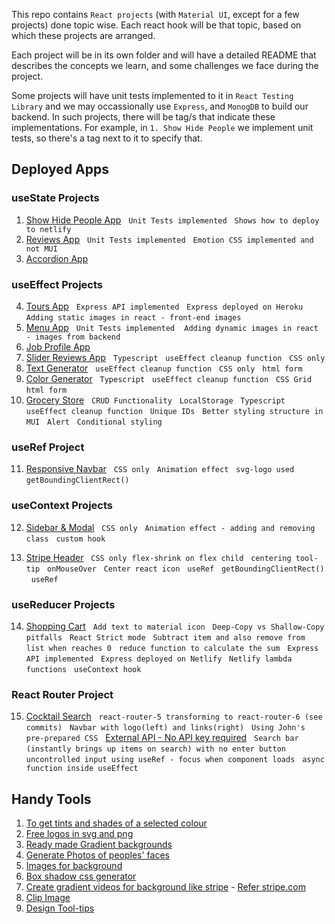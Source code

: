 This repo contains `React projects` (with `Material UI`, except for a few projects) done topic wise. Each react hook will be that topic, based on which these projects are arranged.

Each project will be in its own folder and will have a detailed README that describes the concepts we learn, and some challenges we face during the project.

Some projects will have unit tests implemented to it in `React Testing Library` and we may occassionally use `Express`, and `MonogDB` to build our backend. In such projects, there will be tag/s that indicate these implementations. For example, in `1. Show Hide People` we implement unit tests, so there's a tag next to it to specify that.

## Deployed Apps

### useState Projects

1. [Show Hide People App](https://1-show-hide-people-app.netlify.app/) &nbsp; `Unit Tests implemented` &nbsp; `Shows how to deploy to netlify`
2. [Reviews App](https://2-reviews-app.netlify.app/) &nbsp; `Unit Tests implemented` &nbsp; `Emotion CSS implemented and not MUI`
3. [Accordion App](https://4-accordion-questions-app.netlify.app/)

### useEffect Projects

4. [Tours App](https://3-tours-app.netlify.app/) &nbsp; `Express API implemented` &nbsp; `Express deployed on Heroku` &nbsp; `Adding static images in react - front-end images`
5. [Menu App](https://5-menu-app.netlify.app/) &nbsp; `Unit Tests implemented `&nbsp; `Adding dynamic images in react - images from backend`
6. [Job Profile App](https://6-job-profile-app.netlify.app/)
7. [Slider Reviews App](https://7-review-slider.netlify.app/) &nbsp; `Typescript` &nbsp; `useEffect cleanup function` &nbsp; `CSS only`
8. [Text Generator](https://8-text-generator.netlify.app/) &nbsp; `useEffect cleanup function` &nbsp; `CSS only` &nbsp; `html form`
9. [Color Generator](https://9-colour-generator.netlify.app/) &nbsp; `Typescript` &nbsp; `useEffect cleanup function` &nbsp; `CSS Grid` &nbsp; `html form`
10. [Grocery Store](https://10-grocery-store.netlify.app/) &nbsp; `CRUD Functionality` &nbsp; `LocalStorage` &nbsp; `Typescript` &nbsp; `useEffect cleanup function` &nbsp; `Unique IDs` &nbsp; `Better styling structure in MUI` &nbsp; `Alert` &nbsp; `Conditional styling`

### useRef Project

11. [Responsive Navbar](https://11-responsive-navbar.netlify.app/) &nbsp; `CSS only` &nbsp; `Animation effect` &nbsp; `svg-logo used` &nbsp; `getBoundingClientRect()`

### useContext Projects

12. [Sidebar & Modal](https://12-sidebar-modal-app.netlify.app/) &nbsp; `CSS only` &nbsp; `Animation effect - adding and removing class` &nbsp; `custom hook`

13. [Stripe Header](https://13-stripe-header-clone.netlify.app/) &nbsp; `CSS only` &nbsp;`flex-shrink on flex child` &nbsp; `centering tool-tip` &nbsp; `onMouseOver` &nbsp; `Center react icon` &nbsp; `useRef` &nbsp; `getBoundingClientRect()` &nbsp; `useRef`

### useReducer Projects

14. [Shopping Cart](https://14-shopping-cart.netlify.app/) &nbsp; `Add text to material icon` &nbsp; `Deep-Copy vs Shallow-Copy pitfalls` &nbsp; `React Strict mode` &nbsp; `Subtract item and also remove from list when reaches 0` &nbsp; `reduce function to calculate the sum` &nbsp; `Express API implemented` &nbsp; `Express deployed on Netlify` &nbsp; `Netlify lambda functions` &nbsp; `useContext hook`

### React Router Project

15. [Cocktail Search]() &nbsp; `react-router-5 transforming to react-router-6 (see commits)` &nbsp; `Navbar with logo(left) and links(right)` &nbsp; `Using John's pre-prepared CSS` &nbsp; [External API - No API key required](https://www.thecocktaildb.com/api.php) &nbsp; `Search bar (instantly brings up items on search) with no enter button` &nbsp; `uncontrolled input using useRef - focus when component loads` &nbsp; `async function inside useEffect`

## Handy Tools

1. [To get tints and shades of a selected colour](https://maketintsandshades.com/)
2. [Free logos in svg and png](https://myfreelogomaker.com/)
3. [Ready made Gradient backgrounds](https://uigradients.com/)
4. [Generate Photos of peoples' faces](https://generated.photos/)
5. [Images for background](https://unsplash.com/)
6. [Box shadow css generator](https://html-css-js.com/css/generator/box-shadow/)
7. [Create gradient videos for background like stripe](https://codesandbox.io/s/bxnsx?file=/src/App.js:0-617) - [Refer stripe.com](https://stripe.com/en-ca)
8. [Clip Image](https://bennettfeely.com/clippy/)
9. [Design Tool-tips](https://blog.logrocket.com/creating-beautiful-tooltips-with-only-css/)
